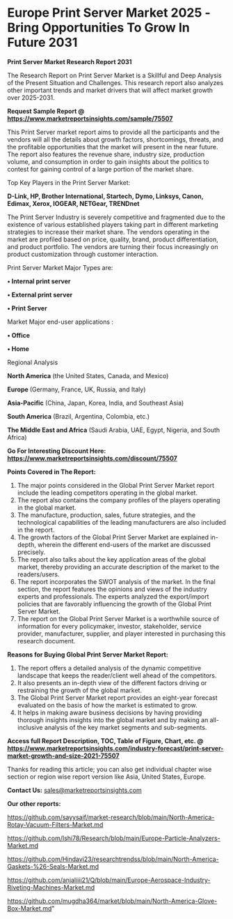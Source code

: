  # Europe Print Server Market 2025 -Bring Opportunities To Grow In Future 2031

<strong>Print Server Market Research Report 2031</strong>

The Research Report on Print Server Market is a Skillful and Deep Analysis of the Present Situation and Challenges. This research report also analyzes other important trends and market drivers that will affect market growth over 2025-2031.

<strong>Request Sample Report @ <a href=https://www.marketreportsinsights.com/sample/75507>https://www.marketreportsinsights.com/sample/75507</a></strong>

This Print Server market report aims to provide all the participants and the vendors will all the details about growth factors, shortcomings, threats, and the profitable opportunities that the market will present in the near future. The report also features the revenue share, industry size, production volume, and consumption in order to gain insights about the politics to contest for gaining control of a large portion of the market share.

Top Key Players in the Print Server Market:

<strong>D-Link, HP, Brother International, Startech, Dymo, Linksys, Canon, Edimax, Xerox, IOGEAR, NETGear, TRENDnet</strong>

The Print Server Industry is severely competitive and fragmented due to the existence of various established players taking part in different marketing strategies to increase their market share. The vendors operating in the market are profiled based on price, quality, brand, product differentiation, and product portfolio. The vendors are turning their focus increasingly on product customization through customer interaction.

Print Server Market Major Types are:

<strong>• Internal print server

• External print server

• Print Server</strong>

Market Major end-user applications :

<strong>• Office

• Home</strong>

Regional Analysis

</u><strong><b>North America</b></strong> (the United States, Canada, and Mexico)

<strong><b>Europe </b></strong>(Germany, France, UK, Russia, and Italy)

<strong><b>Asia-Pacific</b></strong> (China, Japan, Korea, India, and Southeast Asia)

<strong><b>South America</b></strong> (Brazil, Argentina, Colombia, etc.)

<strong><b>The Middle East and Africa</b></strong> (Saudi Arabia, UAE, Egypt, Nigeria, and South Africa)

<strong>Go For Interesting Discount Here: <a href=https://www.marketreportsinsights.com/discount/75507>https://www.marketreportsinsights.com/discount/75507</a></strong>

<strong>Points Covered in The Report:</strong>
<ol>
  <li>The major points considered in the Global Print Server Market report include the leading competitors operating in the global market.</li>
  <li>The report also contains the company profiles of the players operating in the global market.</li>
  <li>The manufacture, production, sales, future strategies, and the technological capabilities of the leading manufacturers are also included in the report.</li>
  <li>The growth factors of the Global Print Server Market are explained in-depth, wherein the different end-users of the market are discussed precisely.</li>
  <li>The report also talks about the key application areas of the global market, thereby providing an accurate description of the market to the readers/users.</li>
  <li>The report incorporates the SWOT analysis of the market. In the final section, the report features the opinions and views of the industry experts and professionals. The experts analyzed the export/import policies that are favorably influencing the growth of the Global Print Server Market.</li>
  <li>The report on the Global Print Server Market is a worthwhile source of information for every policymaker, investor, stakeholder, service provider, manufacturer, supplier, and player interested in purchasing this research document.</li>
</ol>
<strong>Reasons for Buying Global Print Server Market Report:</strong>

<ol>
  <li>The report offers a detailed analysis of the dynamic competitive landscape that keeps the reader/client well ahead of the competitors.</li>
  <li>It also presents an in-depth view of the different factors driving or restraining the growth of the global market.</li>
  <li>The Global Print Server Market report provides an eight-year forecast evaluated on the basis of how the market is estimated to grow.</li>
  <li>It helps in making aware business decisions by having providing thorough insights insights into the global market and by making an all-inclusive analysis of the key market segments and sub-segments.</li>
</ol>
<strong>Access full Report Description, TOC, Table of Figure, Chart, etc. @ <a href=https://www.marketreportsinsights.com/industry-forecast/print-server-market-growth-and-size-2021-75507>https://www.marketreportsinsights.com/industry-forecast/print-server-market-growth-and-size-2021-75507</a></strong>


Thanks for reading this article; you can also get individual chapter wise section or region wise report version like Asia, United States, Europe.

<strong>Contact Us:</strong>
sales@marketreportsinsights.com

<strong>Our other reports:</strong>

<a href=https://github.com/sayysaif/market-research/blob/main/North-America-Rotay-Vacuum-Filters-Market.md>https://github.com/sayysaif/market-research/blob/main/North-America-Rotay-Vacuum-Filters-Market.md</a>

<a href=https://github.com/Ishi78/Research/blob/main/Europe-Particle-Analyzers-Market.md>https://github.com/Ishi78/Research/blob/main/Europe-Particle-Analyzers-Market.md</a>

<a href=https://github.com/Hindavi23/researchtrendss/blob/main/North-America-Gaskets-%26-Seals-Market.md>https://github.com/Hindavi23/researchtrendss/blob/main/North-America-Gaskets-%26-Seals-Market.md</a>

<a href=https://github.com/anjaliiii21/Q/blob/main/Europe-Aerospace-Industry-Riveting-Machines-Market.md>https://github.com/anjaliiii21/Q/blob/main/Europe-Aerospace-Industry-Riveting-Machines-Market.md</a>

<a href=https://github.com/mugdha364/market/blob/main/North-America-Glove-Box-Market.md>https://github.com/mugdha364/market/blob/main/North-America-Glove-Box-Market.md</a>"
